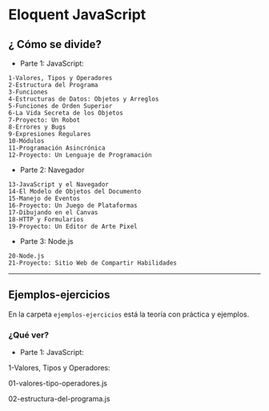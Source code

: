 # Eloquent JavaScript

## ¿ Cómo se divide?

- Parte 1: JavaScript:
```
1-Valores, Tipos y Operadores
2-Estructura del Programa
3-Funciones
4-Estructuras de Datos: Objetos y Arreglos
5-Funciones de Orden Superior
6-La Vida Secreta de los Objetos
7-Proyecto: Un Robot
8-Errores y Bugs
9-Expresiones Regulares
10-Módulos
11-Programación Asincrónica
12-Proyecto: Un Lenguaje de Programación
```

- Parte 2: Navegador
```
13-JavaScript y el Navegador
14-El Modelo de Objetos del Documento
15-Manejo de Eventos
16-Proyecto: Un Juego de Plataformas
17-Dibujando en el Canvas
18-HTTP y Formularios
19-Proyecto: Un Editor de Arte Pixel
```
- Parte 3: Node.js

```
20-Node.js
21-Proyecto: Sitio Web de Compartir Habilidades
```

---

## Ejemplos-ejercicios

En la carpeta `ejemplos-ejercicios` está la teoría con práctica y ejemplos.


### ¿Qué ver?

- Parte 1: JavaScript:

1-Valores, Tipos y Operadores: 

01-valores-tipo-operadores.js

02-estructura-del-programa.js